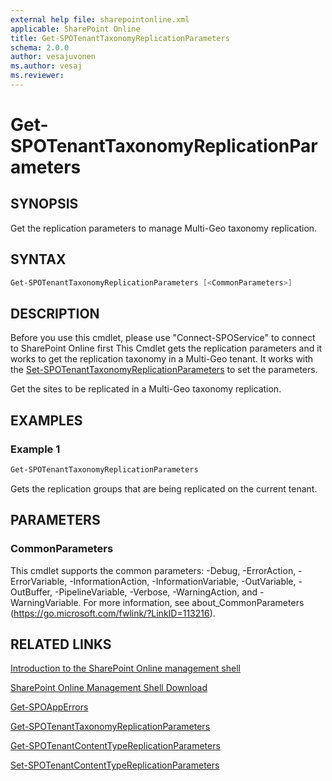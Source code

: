 ```yaml
---
external help file: sharepointonline.xml
applicable: SharePoint Online
title: Get-SPOTenantTaxonomyReplicationParameters
schema: 2.0.0
author: vesajuvonen
ms.author: vesaj
ms.reviewer:
---
```


# Get-SPOTenantTaxonomyReplicationParameters

## SYNOPSIS

Get the replication parameters to manage Multi-Geo taxonomy replication.

## SYNTAX

```powershell
Get-SPOTenantTaxonomyReplicationParameters [<CommonParameters>]
```

## DESCRIPTION
Before you use this cmdlet, please use "Connect-SPOService" to connect to SharePoint Online first
This Cmdlet gets the replication parameters and it works to get the replication taxonomy in a Multi-Geo tenant.
It works with the [Set-SPOTenantTaxonomyReplicationParameters](Set-SPOTenantTaxonomyReplicationParameters.md) to set the parameters.

Get the sites to be replicated in a Multi-Geo taxonomy replication.

## EXAMPLES

### Example 1 
```powershell
Get-SPOTenantTaxonomyReplicationParameters 
```

Gets the replication groups that are being replicated on the current tenant.

## PARAMETERS

### CommonParameters
This cmdlet supports the common parameters: -Debug, -ErrorAction, -ErrorVariable, -InformationAction, -InformationVariable, -OutVariable, -OutBuffer, -PipelineVariable, -Verbose, -WarningAction, and -WarningVariable. For more information, see about_CommonParameters (https://go.microsoft.com/fwlink/?LinkID=113216).


## RELATED LINKS

[Introduction to the SharePoint Online management shell](https://support.office.com/en-us/article/introduction-to-the-sharepoint-online-management-shell-c16941c3-19b4-4710-8056-34c034493429)

[SharePoint Online Management Shell Download](https://www.microsoft.com/en-US/download/details.aspx?id=35588)

[Get-SPOAppErrors](Get-SPOAppErrors.md)

[Get-SPOTenantTaxonomyReplicationParameters](Get-SPOTenantTaxonomyReplicationParameters.md)

[Get-SPOTenantContentTypeReplicationParameters](Get-SPOTenantContentTypeReplicationParameters.md)

[Set-SPOTenantContentTypeReplicationParameters](Set-SPOTenantContentTypeReplicationParameters.md)

